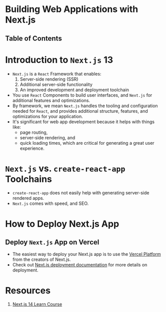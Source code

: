 # Building Web Applications with Next.js

## Table of Contents

# Introduction to `Next.js` 13

- `Next.js` is a `React` Framework that enables:
  1. Server-side rendering (SSR)
  2. Additional server-side functionality
  3. An improved development and deployment toolchain
- You use `React` Components to build user interfaces, and `Next.js` for additional features and optimizations.
- By framework, we mean `Next.js` handles the tooling and configuration needed for `React`, and provides additional structure, features, and optimizations for your application.
- It's significant for web app development because it helps with things like:
  - page routing,
  - server-side rendering, and
  - quick loading times, which are critical for generating a great user experience.

# `Next.js` vs. `create-react-app` Toolchains

- `create-react-app` does not easily help with generating server-side rendered apps.
- `Next.js` comes with speed, and SEO.

# How to Deploy Next.js App

## Deploy `Next.js` App on Vercel

- The easiest way to deploy your Next.js app is to use the [Vercel Platform](https://vercel.com/new?utm_medium=default-template&filter=next.js&utm_source=create-next-app&utm_campaign=create-next-app-readme) from the creators of Next.js.
- Check out [Next.js deployment documentation](https://nextjs.org/docs/deployment) for more details on deployment.

# Resources

1. [Next.js 14 Learn Course](https://nextjs.org/learn)
